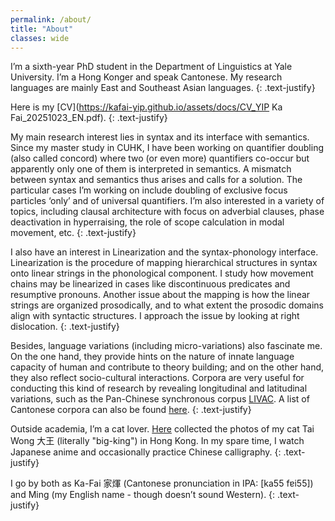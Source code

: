 ```yaml
---
permalink: /about/
title: "About"
classes: wide
---
```


I’m a sixth-year PhD student in the Department of Linguistics at Yale University. I’m a Hong Konger and speak Cantonese. My research languages are mainly East and Southeast Asian languages.
{: .text-justify}

Here is my [CV](https://kafai-yip.github.io/assets/docs/CV_YIP Ka Fai_20251023_EN.pdf).
{: .text-justify}

My main research interest lies in syntax and its interface with semantics. Since my master study in CUHK, I have been working on quantifier doubling (also called concord) where two (or even more) quantifiers co-occur but apparently only one of them is interpreted in semantics. A mismatch between syntax and semantics thus arises and calls for a solution. The particular cases I’m working on include doubling of exclusive focus particles ‘only’ and of universal quantifiers. I’m also interested in a variety of topics, including clausal architecture with focus on adverbial clauses, phase deactivation in hyperraising, the role of scope calculation in modal movement, etc.
{: .text-justify}

I also have an interest in Linearization and the syntax-phonology interface. Linearization is the procedure of mapping hierarchical structures in syntax onto linear strings in the phonological component. I study how movement chains may be linearized in cases like discontinuous predicates and resumptive pronouns. Another issue about the mapping is how the linear strings are organized prosodically, and to what extent the prosodic domains align with syntactic structures. I approach the issue by looking at right dislocation.
{: .text-justify}

Besides, language variations (including micro-variations) also fascinate me. On the one hand, they provide hints on the nature of innate language capacity of human and contribute to theory building; and on the other hand, they also reflect socio-cultural interactions. Corpora are very useful for conducting this kind of research by revealing longitudinal and latitudinal variations, such as the Pan-Chinese synchronous corpus [LIVAC](https://en.wikipedia.org/wiki/LIVAC_Synchronous_Corpus). A list of Cantonese corpora can also be found [here](https://kafai-yip.github.io/links/#cantonese).
{: .text-justify}

Outside academia, I’m a cat lover. [Here](https://kafai-yip.github.io/cats/) collected the photos of my cat Tai Wong 大王 (literally "big-king") in Hong Kong. In my spare time, I watch Japanese anime and occasionally practice Chinese calligraphy. 
{: .text-justify}

I go by both as Ka-Fai 家煇 (Cantonese pronunciation in IPA: [ka55 fɐi55]) and Ming (my English name - though doesn’t sound Western).
{: .text-justify}


